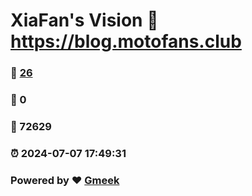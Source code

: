 # XiaFan's Vision :link: https://blog.motofans.club 
### :page_facing_up: [26](https://blog.motofans.club/tag.html) 
### :speech_balloon: 0 
### :hibiscus: 72629 
### :alarm_clock: 2024-07-07 17:49:31 
### Powered by :heart: [Gmeek](https://github.com/Meekdai/Gmeek)

